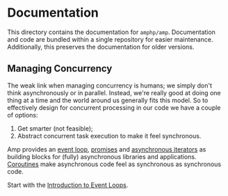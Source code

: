 # Documentation

This directory contains the documentation for `amphp/amp`. Documentation and code are bundled within a single repository for easier maintenance. Additionally, this preserves the documentation for older versions.

## Managing Concurrency

The weak link when managing concurrency is humans; we simply don't think asynchronously or in parallel. Instead, we're really good at doing one thing at a time and the world around us generally fits this model. So to effectively design for concurrent processing in our code we have a couple of options:

1. Get smarter (not feasible);
2. Abstract concurrent task execution to make it feel synchronous.

Amp provides an [event loop](./event-loop/README.md), [promises](./promises/README.md) and [asynchronous iterators](./iterators/README.md) as building blocks for (fully) asynchronous libraries and applications. [Coroutines](./coroutines/README.md) make asynchronous code feel as synchronous as synchronous code.

Start with the [Introduction to Event Loops](./event-loop/).
